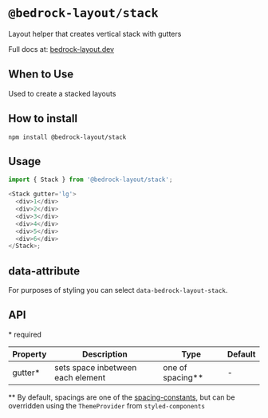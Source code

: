 # `@bedrock-layout/stack`

Layout helper that creates vertical stack with gutters

Full docs at: [bedrock-layout.dev](https://bedrock-layout.dev/)

## When to Use

Used to create a stacked layouts

## How to install

`npm install @bedrock-layout/stack`

## Usage

```javascript
import { Stack } from '@bedrock-layout/stack';

<Stack gutter='lg'>
  <div>1</div>
  <div>2</div>
  <div>3</div>
  <div>4</div>
  <div>5</div>
  <div>6</div>
</Stack>;
```

## data-attribute

For purposes of styling you can select `data-bedrock-layout-stack`.

## API

\* required

| Property | Description                       | Type               | Default |
| -------- | --------------------------------- | ------------------ | ------- |
| gutter\* | sets space inbetween each element | one of spacing\*\* | -       |

\*\* By default, spacings are one of the [spacing-constants](https://github.com/Bedrock-Layouts/Bedrock/tree/master/packages/spacing-constants), but can be overridden using the `ThemeProvider` from `styled-components`
